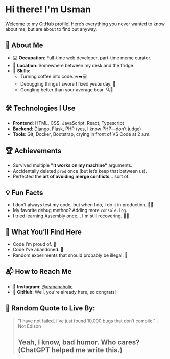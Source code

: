 # Hi there! I'm Usman

Welcome to my GitHub profile! Here’s everything you never wanted to know about me, but are about to find out anyway.

## 🚀 About Me
- 💻 **Occupation**: Full-time web developer, part-time meme curator.  
- 📍 **Location**: Somewhere between my desk and the fridge.  
- 🎨 **Skills**:  
  - Turning coffee into code. ☕➡️💻  
  - Debugging things I swore I fixed yesterday. 🐛  
  - Googling better than your average bear. 🔍🐻  

## 🛠️ Technologies I Use
- **Frontend**: HTML, CSS, JavaScript, React, Typescript
- **Backend**: Django, Flask, PHP (yes, I know PHP—don’t judge)  
- **Tools**: Git, Docker, Bootstrap, crying in front of VS Code at 2 a.m.  

## 🏆 Achievements
- Survived multiple **"It works on my machine"** arguments.  
- Accidentally deleted `prod` once (but let’s keep that between us).  
- Perfected the **art of avoiding merge conflicts**... sort of.  

## 💡 Fun Facts
- I don't always test my code, but when I do, I do it in production. 🤷‍♂️  
- My favorite debug method? Adding more `console.log`.  
- I tried learning Assembly once... I'm still recovering. 😵‍💫  

## 🎉 What You’ll Find Here
- Code I’m proud of. 🏅  
- Code I’ve abandoned. 🙈  
- Random experiments that should probably be illegal. 🚨  

## 📬 How to Reach Me 
- 📸 **Instagram**: [@usmanaholic](https://instagram.com/usmanaholic)  
- 📂 **GitHub**: Well, you're already here, so congrats!  

## 📜 Random Quote to Live By:
> "I have not failed. I've just found 10,000 bugs that don’t compile." - Not Edison
>
> ## Yeah, I know, bad humor. Who cares? (ChatGPT helped me write this.)
